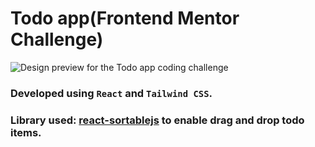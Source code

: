 # Todo app(Frontend Mentor Challenge)

![Design preview for the Todo app coding challenge](./design/desktop-preview.jpg)

### Developed using `React` and `Tailwind CSS`.

### Library used: [react-sortablejs](https://www.npmjs.com/package/react-sortablejs) to enable drag and drop todo items.
